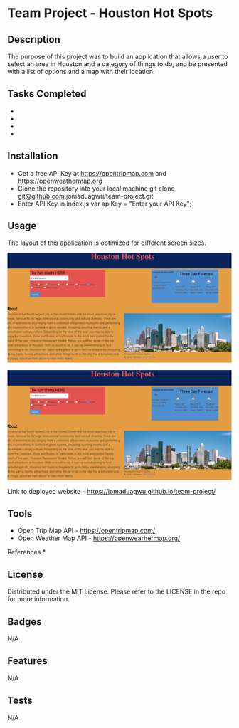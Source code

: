 # Team Project - Houston Hot Spots

## Description

The purpose of this project was to build an application that allows a user to select an area in Houston 
and a category of things to do, and be presented with a list of options and a map with their location.


## Tasks Completed

* 
* 
* 
* 

## Installation

* Get a free API Key at https://opentripmap.com and https://openweathermap.org
* Clone the repository into your local machine
        git clone git@github.com:jomaduagwu/team-project.git
* Enter API Key in index.js
        var apiKey = "Enter your API Key";


## Usage

The layout of this application is optimized for different screen sizes.

![Houston Hot Spots Home page](assets/images/houston-hot-spots-home.png)

![Houston Hot Spots Display page](assets/images/houston-hot-spots-home.png)


Link to deployed website - https://jomaduagwu.github.io/team-project/


## Tools
- Open Trip Map API - https://opentripmap.com/
- Open Weather Map API - https://openwearhermap.org/


References
* 

## License

Distributed under the MIT License. Please refer to the LICENSE in the repo for more information. 

## Badges

N/A

## Features

N/A

## Tests

N/A